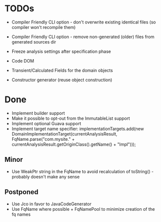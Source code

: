TODOs
=====

* Compiler Friendly CLI option - don't overwrite existing identical files (so compiler won't recompile them)
* Compiler Friendly CLI option - remove non-generated (older) files from generated sources dir
* Freeze analysis settings after specification phase

* Code DOM
* Transient/Calculated Fields for the domain objects
* Constructor generator (reuse object construction)

# Done
* Implement builder support
* Make it possible to opt-out from the ImmutableList support
* Implement optional Guava support
* Implement target name specifier:
   implementationTargets.add(new DomainImplementationTarget(currentAnalysisResult,
        FqName.parse("com.mysite." + currentAnalysisResult.getOriginClass().getName() + "Impl")));

## Minor

* Use WeakPtr string in the FqName to avoid recalculation of toString() - probably doesn't make any sense

## Postponed

* Use Jco in favor to JavaCodeGenerator
* Use FqName where possible + FqNamePool to minimize creation of the fq names
